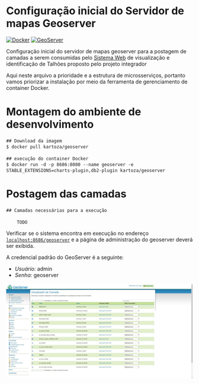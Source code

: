 # Configuração inicial do Servidor de mapas Geoserver

[![Docker](https://img.shields.io/badge/docker-latest-green)](https://www.docker.com/)
[![GeoServer](https://img.shields.io/badge/geoserver-latest-green)](http://geoserver.org/)

Configuração inicial do servidor de mapas geoserver para a postagem de camadas a serem consumidas pelo [Sistema Web](https://github.com/ProjetoIntegradorADSFatec/web-gis) de visualização e identificação de Talhões proposto pelo projeto integrador

Aqui neste arquivo a prioridade e a estrutura de microsserviços, portanto vamos priorizar a instalação por meio da ferramenta de gerenciamento de container Docker.

# Montagem do ambiente de desenvolvimento

```
## Download da imagem
$ docker pull kartoza/geoserver

## execução do container Docker
$ docker run -d -p 8686:8080 --name geoserver -e STABLE_EXTENSIONS=charts-plugin,db2-plugin kartoza/geoserver
```

# Postagem das camadas

```
## Camadas necessárias para a execução

    TODO

```

Verificar se o sistema encontra em execução no endereço [`localhost:8686/geoserver`](https://localhost:8686/geoserver) e a página de administração do geoserver deverá ser exibida.

A credencial padrão do GeoServer é a seguinte:
  - *Usuário:* admin
  - *Senha:* geoserver

<p align = "center">
  <img width = "600px" src = "../../assets/geoserver-print.png">
</p>